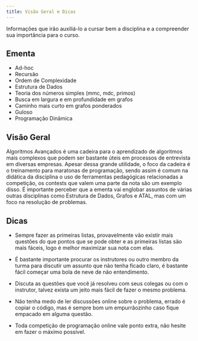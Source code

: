 ```yaml
---
title: Visão Geral e Dicas
---
```


Informações que irão auxiliá-lo a cursar bem a disciplina e a compreender sua importância para o curso.

## Ementa

- Ad-hoc
- Recursão
- Ordem de Complexidade
- Estrutura de Dados
- Teoria dos números simples (mmc, mdc, primos)
- Busca em largura e em profundidade em grafos
- Caminho mais curto em grafos ponderados
- Guloso
- Programação Dinâmica

## Visão Geral

Algoritmos Avançados é uma cadeira para o aprendizado de algoritmos mais complexos que podem ser bastante úteis em processos de entrevista em diversas empresas. Apesar dessa grande utilidade, o foco da cadeira é o treinamento para maratonas de programação, sendo assim é comum na didática da disciplina o uso de ferramentas pedagógicas relacionadas a competição, os contests que valem uma parte da nota são um exemplo disso. É importante perceber que a ementa vai englobar assuntos de várias outras disciplinas como Estrutura de Dados, Grafos e ATAL, mas com um foco na resolução de problemas.

## Dicas

- Sempre fazer as primeiras listas, provavelmente vão existir mais questões do que pontos que se pode obter e as primeiras listas são mais fáceis, logo é melhor maximizar sua nota com elas.

- É bastante importante procurar os instrutores ou outro membro da turma para discutir um assunto que não tenha ficado claro, é bastante fácil começar uma bola de neve de não entendimento.

- Discuta as questões que você já resolveu com seus colegas ou com o instrutor, talvez exista um jeito mais fácil de fazer o mesmo problema.

- Não tenha medo de ler discussões online sobre o problema, errado é copiar o código, mas é sempre bom um empurrãozinho caso fique empacado em alguma questão.

- Toda competição de programação online vale ponto extra, não hesite em fazer o máximo possível.
